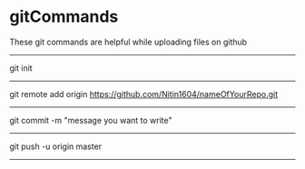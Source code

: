 # gitCommands                                          
These git commands are helpful while uploading files on github
_________________________________________________________________________
git init
_________________________________________________________________________
git remote add origin https://github.com/Nitin1604/nameOfYourRepo.git
_________________________________________________________________________
git commit -m "message you want to write"
_________________________________________________________________________
git push -u origin master
_________________________________________________________________________
